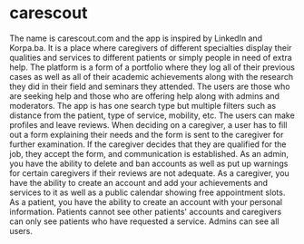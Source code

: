 # carescout
The name is carescout.com and the app is inspired by LinkedIn and Korpa.ba. It is a place where caregivers of different specialties display their qualities and services to different patients or simply people in need of extra help. The platform is a form of a portfolio where they log all of their previous cases as well as all of their academic achievements along with the research they did in their field and seminars they attended. The users are those who are seeking help and those who are offering help along with admins and moderators. The app is has one search type but multiple filters such as distance from the patient, type of service, mobility, etc. The users can make profiles and leave reviews. When deciding on a caregiver, a user has to fill out a form explaining their needs and the form is sent to the caregiver for further examination. If the caregiver decides that they are qualified for the job, they accept the form, and communication is established. As an admin, you have the ability to delete and ban accounts as well as put up warnings for certain caregivers if their reviews are not adequate. As a caregiver, you have the ability to create an account and add your achievements and services to it as well as a public calendar showing free appointment slots. As a patient, you have the ability to create an account with your personal information. Patients cannot see other patients' accounts and caregivers can only see patients who have requested a service. Admins can see all users.
